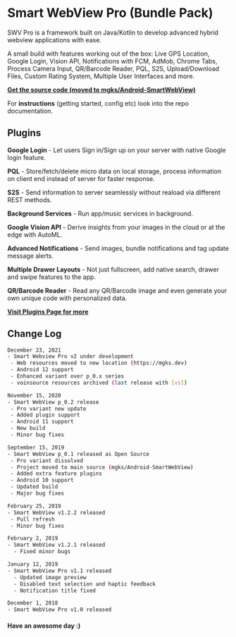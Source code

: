 # Smart WebView Pro (Bundle Pack)
SWV Pro is a framework built on Java/Kotlin to develop advanced hybrid webview applications with ease.

A small build with features working out of the box: Live GPS Location, Google Login, Vision API, Notifications with FCM, AdMob, Chrome Tabs, Process Camera Input, QR/Barcode Reader, PQL, S2S, Upload/Download Files, Custom Rating System, Multiple User Interfaces and more.

**[Get the source code (moved to mgks/Android-SmartWebView)](https://github.com/mgks/Android-SmartWebView)**

For **instructions** (getting started, config etc) look into the repo documentation.

## Plugins

**Google Login** - Let users Sign in/Sign up on your server with native Google login feature.

**PQL** - Store/fetch/delete micro data on local storage, process information on client end instead of server for faster response.

**S2S** - Send information to server seamlessly without reaload via different REST methods.

**Background Services** - Run app/music services in background.

**Google Vision API** - Derive insights from your images in the cloud or at the edge with AutoML.

**Advanced Notifications** - Send images, bundle notifications and tag update message alerts.

**Multiple Drawer Layouts** - Not just fullscreen, add native search, drawer and swipe features to the app.

**QR/Barcode Reader** - Read any QR/Barcode image and even generate your own unique code with personalized data.

**[Visit Plugins Page for more](https://github.com/mgks/Android-SmartWebView#plugins)**

## Change Log
```bash
December 23, 2021
- Smart Webview Pro v2 under development
 - Web resources moved to new location (https://mgks.dev)
 - Android 12 support
 - Enhanced variant over p_0.x series
 - voinsource resources archived (last release with [vs])

November 15, 2020
- Smart WebView p_0.2 release
 - Pro variant new update
 - Added plugin support
 - Android 11 support
 - New build
 - Minor bug fixes

September 15, 2019
- Smart WebView p_0.1 released as Open Source
 - Pro variant dissolved
 - Project moved to main source (mgks/Android-SmartWebView)
 - Added extra feature plugins
 - Android 10 support
 - Updated build
 - Major bug fixes

February 25, 2019
- Smart WebView v1.2.2 released
 - Pull refresh
 - Minor bug fixes

February 2, 2019
- Smart WebView v1.2.1 released
  - Fixed minor bugs

January 12, 2019
- Smart WebView Pro v1.1 released
  - Updated image preview
  - Disabled text selection and haptic feedback
  - Notification title fixed

December 1, 2018
- Smart WebView Pro v1.0 released
```

#### Have an awesome day :)
